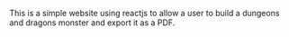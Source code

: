 This is a simple website using reactjs to allow a user to build a dungeons and dragons monster and export it as a PDF. 
